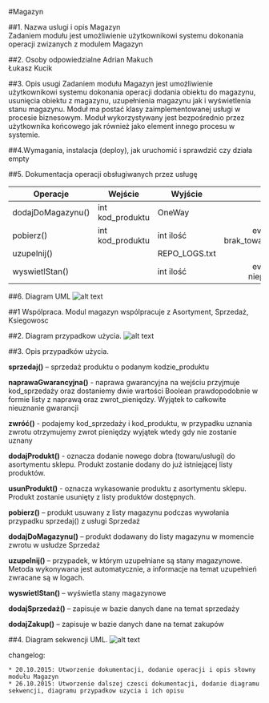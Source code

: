 #Magazyn

##1. Nazwa uslugi i opis 
Magazyn <br>
Zadaniem modułu jest umożliwienie użytkownikowi systemu dokonania operacji zwizanych z modulem Magazyn

##2. Osoby odpowiedzialne
Adrian Makuch <br>
Łukasz Kucik

##3. Opis usugi
Zadaniem modułu Magazyn jest umożliwienie użytkownikowi systemu dokonania operacji dodania obiektu do magazynu, usunięcia obiektu z magazynu, uzupełnienia magazynu jak i wyświetlenia stanu magazynu. Moduł ma postać klasy zaimplementowanej usługi w procesie biznesowym. Moduł wykorzystywany jest bezpośrednio przez użytkownika końcowego jak również jako element innego procesu w systemie.

##4.Wymagania, instalacja (deploy), jak uruchomić i sprawdzić czy działa
empty

##5. Dokumentacja operacji obsługiwanych przez usługę 

| Operacje           | Wejście                                          | Wyjście   | Wyjatki |
| ------------------ | ------------------------------------------------ | -------   | :---: |
| dodajDoMagazynu()  | int kod_produktu                                 | OneWay    |       |
| pobierz()          | int kod_produktu                                 | int ilość | eventException brak_towaru,niepoprawny_kod | 
| uzupelnij()        |                                                  | REPO_LOGS.txt    |       |
| wyswietlStan()     |                                                  | int ilość| eventException niepoprawny_kod|


##6. Diagram UML
![alt text](https://github.com/pk-azu-2015/shop/blob/master/doc/Magazyn/Capture.JPG)


##1 Wspólpraca.
Modul magazyn wspólpracuje z Asortyment, Sprzedaż, Ksiegowosc

##2. Diagram przypadkow użycia.
![alt text](https://github.com/pk-azu-2015/shop/blob/master/doc/Magazyn/UseCaseDiagram.jpg)

##3. Opis przypadków użycia.

**sprzedaj()** – sprzedaż produktu o podanym kodzie_produktu

**naprawaGwarancyjna()** - naprawa gwarancyjna na wejściu przyjmuje kod_sprzedaży oraz 
dostaniemy dwie wartości Boolean prawdopodobnie w formie listy z naprawą oraz 
zwrot_pieniędzy. Wyjątek to całkowite nieuznanie gwarancji

**zwróć()** - podajemy kod_sprzedaży i kod_produktu, w przypadku uznania zwrotu
otrzymujemy zwrot pieniędzy wyjątek wtedy gdy nie zostanie uznany

**dodajProdukt()** - oznacza dodanie nowego dobra (towaru/usługi) do asortymentu sklepu.
Produkt zostanie dodany do już istniejącej listy produktów.

**usunProdukt()** - oznacza wykasowanie produktu z asortymentu sklepu. Produkt zostanie
usunięty z listy produktów dostępnych.

**pobierz()** – produkt usuwany z listy magazynu podczas wywołania przypadku sprzedaj() z usługi Sprzedaż

**dodajDoMagazynu()** – produkt dodawany do listy magazynu w momencie zwrotu w usłudze Sprzedaż

**uzupelnij()** – przypadek, w którym uzupełniane są stany magazynowe. Metoda wykonywana jest automatycznie, a informacje na temat uzupełnień zwracane są w logach.

**wyswietlStan()** – wyświetla stany magazynowe

**dodajSprzedaż()** – zapisuje w bazie danych dane na temat sprzedaży

**dodajZakup()** – zapisuje w bazie danych dane na temat zakupów 


##4.  Diagram sekwencji UML.
![alt text](https://github.com/pk-azu-2015/shop/blob/master/doc/Magazyn/SequenceDiagram.jpg)

changelog:
```
* 20.10.2015: Utworzenie dokumentacji, dodanie operacji i opis słowny modułu Magazyn
* 26.10.2015: Utworzenie dalszej czesci dokumentacji, dodanie diagramu sekwencji, diagramu przypadkow uzycia i ich opisu
```
